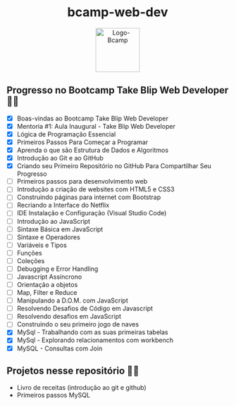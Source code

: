 <div align="center">
<h1>bcamp-web-dev</h1>
<img src="https://hermes.digitalinnovation.one/tracks/995e4a20-0e54-48e9-8e96-f3a581f32ebf.png" alt="Logo-Bcamp" width="100" height="auto"/>
</div> 

## Progresso no Bootcamp Take Blip Web Developer :weight_lifting_woman:

- [x] Boas-vindas ao Bootcamp Take Blip Web Developer
- [x] Mentoria #1: Aula Inaugural - Take Blip Web Developer
- [x] Lógica de Programação Essencial
- [x] Primeiros Passos Para Começar a Programar
- [x] Aprenda o que são Estrutura de Dados e Algoritmos
- [x] Introdução ao Git e ao GitHub
- [x] Criando seu Primeiro Repositório no GitHub Para Compartilhar Seu Progresso
- [ ] Primeiros passos para desenvolvimento web
- [ ] Introdução a criação de websites com HTML5 e CSS3
- [ ] Construindo páginas para internet com Bootstrap
- [ ] Recriando a Interface do Netflix
- [ ] IDE Instalação e Configuração (Visual Studio Code)
- [ ] Introdução ao JavaScript
- [ ] Sintaxe Básica em JavaScript
- [ ] Sintaxe e Operadores
- [ ] Variáveis e Tipos
- [ ] Funções
- [ ] Coleções
- [ ] Debugging e Error Handling
- [ ] Javascript Assíncrono
- [ ] Orientação a objetos
- [ ] Map, Filter e Reduce
- [ ] Manipulando a D.O.M. com JavaScript
- [ ] Resolvendo Desafios de Código em Javascript
- [ ] Resolvendo desafios em JavaScript
- [ ] Construindo o seu primeiro jogo de naves
- [x] MySql - Trabalhando com as suas primeiras tabelas
- [x] MySql - Explorando relacionamentos com workbench
- [x] MySQL - Consultas com Join

## Projetos nesse repositório :woman_technologist:
- Livro de receitas (introdução ao git e github)
- Primeiros passos MySQL

